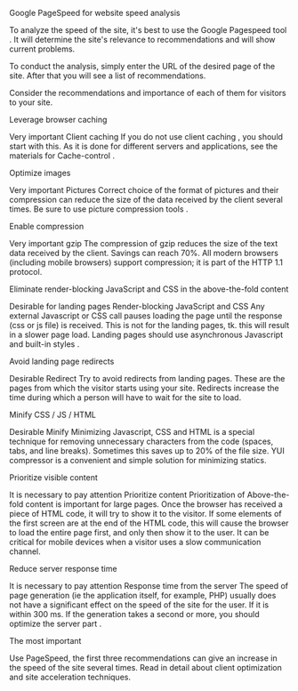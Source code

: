 Google PageSpeed ​​for website speed analysis

To analyze the speed of the site, it's best to use the Google Pagespeed tool . It will determine the site's relevance to recommendations and will show current problems.

To conduct the analysis, simply enter the URL of the desired page of the site. After that you will see a list of recommendations.

Consider the recommendations and importance of each of them for visitors to your site.

Leverage browser caching

Very important Client caching
If you do not use client caching , you should start with this. As it is done for different servers and applications, see the materials for Cache-control .

Optimize images

Very important Pictures
Correct choice of the format of pictures and their compression can reduce the size of the data received by the client several times. Be sure to use picture compression tools .

Enable compression

Very important gzip
The compression of gzip reduces the size of the text data received by the client. Savings can reach 70%. All modern browsers (including mobile browsers) support compression; it is part of the HTTP 1.1 protocol.

Eliminate render-blocking JavaScript and CSS in the above-the-fold content

Desirable for landing pages Render-blocking JavaScript and CSS 
Any external Javascript or CSS call pauses loading the page until the response (css or js file) is received. This is not for the landing pages, tk. this will result in a slower page load. Landing pages should use asynchronous Javascript and built-in styles .

Avoid landing page redirects

Desirable Redirect
Try to avoid redirects from landing pages. These are the pages from which the visitor starts using your site. Redirects increase the time during which a person will have to wait for the site to load.

Minify CSS / JS / HTML

Desirable Minify
Minimizing Javascript, CSS and HTML is a special technique for removing unnecessary characters from the code (spaces, tabs, and line breaks). Sometimes this saves up to 20% of the file size. YUI compressor is a convenient and simple solution for minimizing statics.

Prioritize visible content

It is necessary to pay attention Prioritize content
Prioritization of Above-the-fold content is important for large pages. Once the browser has received a piece of HTML code, it will try to show it to the visitor. If some elements of the first screen are at the end of the HTML code, this will cause the browser to load the entire page first, and only then show it to the user. It can be critical for mobile devices when a visitor uses a slow communication channel.

Reduce server response time

It is necessary to pay attention Response time from the server
The speed of page generation (ie the application itself, for example, PHP) usually does not have a significant effect on the speed of the site for the user. If it is within 300 ms. If the generation takes a second or more, you should optimize the server part .

The most important

Use PageSpeed, the first three recommendations can give an increase in the speed of the site several times. Read in detail about client optimization and site acceleration techniques.